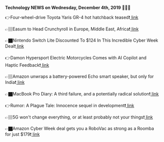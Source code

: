 <b>Technology NEWS on Wednesday, December 4th, 2019</b> 📡📡📡 

👉Four-wheel-drive Toyota Yaris GR-4 hot hatchback teased❗️<a href='https://techblock.club/?p=1330'> link</a>

👉🏽Easum to Head Crunchyroll in Europe, Middle East, Africa❗️<a href='https://techblock.club/?p=1332'> link</a>

👉🏿Nintendo Switch Lite Discounted To $124 In This Incredible Cyber Week Deal❗️<a href='https://techblock.club/?p=1334'> link</a>

👉Damon Hypersport Electric Motorcycles Comes with AI Copilot and Haptic Feedback❗️<a href='https://techblock.club/?p=1336'> link</a>

👉🏽Amazon unwraps a battery-powered Echo smart speaker, but only for India❗️<a href='https://techblock.club/?p=1338'> link</a>

👉🏿MacBook Pro Diary: A third failure, and a potentially radical solution❗️<a href='https://techblock.club/?p=1340'> link</a>

👉Rumor: A Plague Tale: Innocence sequel in development❗️<a href='https://techblock.club/?p=1342'> link</a>

👉🏽5G won't change everything, or at least probably not your things❗️<a href='https://techblock.club/?p=1344'> link</a>

👉🏿Amazon Cyber Week deal gets you a RoboVac as strong as a Roomba for just $179❗️<a href='https://techblock.club/?p=1346'> link</a>

